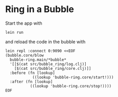 # Ring in a Bubble

Start the app with

    lein run

and reload the code in the bubble with

```
lein repl :connect 0:9090 <<EOF
(bubble.core/blow
  bubble-ring.main/*bubble*
  '[[$(cat src/bubble_ring/log.clj)]
    [$(cat src/bubble_ring/core.clj)]]
  :before (fn [lookup]
            ((lookup 'bubble-ring.core/start!)))
  :after (fn [lookup]
           ((lookup 'bubble-ring.core/stop!))))
EOF
```
